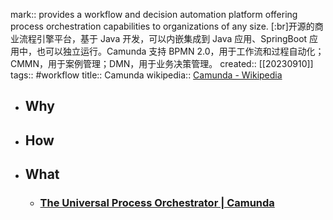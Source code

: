 mark:: provides a workflow and decision automation platform offering process orchestration capabilities to organizations of any size. [:br]开源的商业流程引擎平台，基于 Java 开发，可以内嵌集成到 Java 应用、SpringBoot 应用中，也可以独立运行。Camunda 支持 BPMN 2.0，用于工作流和过程自动化；CMMN，用于案例管理；DMN，用于业务决策管理。
created:: [[20230910]]
tags:: #workflow
title:: Camunda
wikipedia:: [Camunda - Wikipedia](https://en.wikipedia.org/wiki/Camunda)

- ## Why
- ## How
- ## What
  - ### [The Universal Process Orchestrator | Camunda](https://camunda.com/)